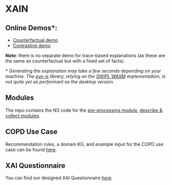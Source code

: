 # XAIN

## Online Demos*:
- [Counterfactual demo](https://projects.cs.dal.ca/niche/xain/counterfactual.html)
- [Contrastive demo](https://projects.cs.dal.ca/niche/xain/contrastive.html)

**Note**: there is no separate demo for trace-based explanations (as these are the same as counterfactual but with a fixed set of facts). 
  
  
  
\* _Generating the explanation may take a few seconds depending on your machine. The [eye-js](https://github.com/eyereasoner/eye-js) library, relying on the [SWIPL WASM](https://www.swi-prolog.org/pldoc/man?section=wasm) implementation, is not quite yet as performant as the desktop version._

## Modules

The repo contains the N3 code for the [pre-processing module](https://github.com/william-vw/xain/tree/main/n3/modules/proof), [describe & collect modules](https://github.com/william-vw/xain/tree/main/n3/modules/print).

## COPD Use Case

Recommendation rules, a domain KG, and example input for the COPD use case can be found [here](https://github.com/william-vw/xain/tree/main/n3/test/copd).

## XAI Questionnaire

You can find our designed XAI Questionnaire [here](https://github.com/william-vw/xain/blob/main/xai%20questionnaire.docx).
